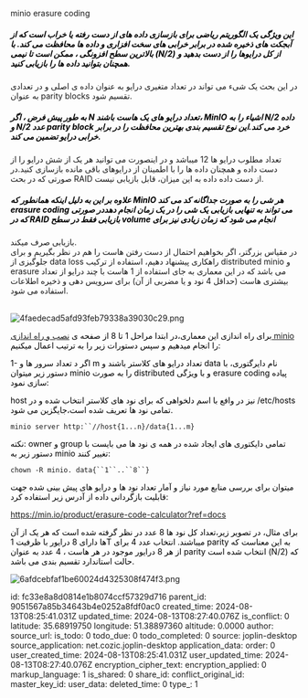 minio erasure coding

##### <span style="color: #000000;">این ویژگی یک الگوریتم ریاضی برای بازسازی داده های از دست رفته یا خراب است که از آبجکت های ذخیره شده در برابر خرابی های سخت افزاری و داده ها محافظت می کند. با بالاترین سطح افزونگی ، ممکن است تا نیمی (N/2) از کل درایوها را از دست بدهید و همچنان بتوانید داده ها را بازیابی کنید.</span>

در این بحث یک شیء می تواند در تعداد متغیری درایو به عنوان داده ی اصلی و در تعدادی به عنوان parity blocks تقسیم شود.

##### <span style="color: #000000;">به طور پیش فرض ، اگر N تعداد درایو های یک هاست باشند، MinIO اشیاء را به N/2 داده و N/2 عدد parity block خرد می کند.این نوع تقسیم بندی بهترین محافظت را در برابر خرابی درایو تضمین می کند.</span>

تعداد مطلوب درایو ها 12 میباشد و در اینصورت می توانید هر یک از شش درایو را از دست داده و همچنان داده ها را با اطمینان از درایوهای باقی مانده بازسازی کنید.در صورتی که در بحث RAID از دست داده داده به این میزان، قابل بازیابی نیست.

##### <span style="color: #000000;">علاوه بر این به دلیل اینکه همانطور که MinIO هر شی را به صورت جداگانه کد می کند erasure coding می تواند به تنهایی بازیابی یک شی را در یک زمان انجام دهددر صورتی که در RAID بازیابی فقط در سطح volume انجام می شود که زمان زیادی نیز برای</span>

بازیابی صرف میکند.  
در مقیاس بزرگتر، اگر بخواهیم احتمال از دست رفتن هاست را هم در نظر بگیریم و برای جلوگیزی از data loss راهکاری پیشنهاد دهیم، استفاده از ترکیب distributed minio و erasure می باشد که در این معماری به جای استفاده از 1 هاست با چند درایو از تعداد بیشتری هاست (حداقل 4 نود و یا مضربی از آن) برای سرویس دهی و ذخیره اطلاعات استفاده می شود.  
<br/>

![4faedecad5afd93feb79338a39030c29.png](:/8b2b7483f205433b8613cb091103dd84)

<span style="color: #000000;">برای راه اندازی این معماری،در ابتدا مراحل 1 تا 8 از صفحه ی [نصب و راه اندازی minio](/tmp/.mount_Joplin20jBul/resources/app.asar/[Installing%20Minio]%28:/cb84b2a22ba44faeb9d37d5d34a5df31%29) را انجام میدهیم و سپس دستورات زیر را به ترتیب اعمال میکنیم:</span>

<span style="color: #000000;">1- اگر د تعداد سرور ها و m تعداد درایو های کلاستر باشند و data نام دایرگتوری، با دستور زیر میتوان minio را به صورت distributed و با ویژگی erasure coding پیاده سازی نمود:  
</span>

<span style="color: #000000;">host نیز در وافع با اسم دلخواهی که برای نود های کلاستر انتخاب شده و در /etc/hosts تمامی نود ها تعریف شده است،جایگزین می شود.</span>

`minio server http:``//host{1...n}/data{1...m}`

<span style="color: #000000;">نکته: owner و group تمامی دایکتوری های ایجاد شده در همه ی نود ها می بایست با دستور زیر به minio تغییر کنند:</span>

`chown -R minio. data{``1``..``8``}`

<span style="color: #000000;">میتوان برای بررسی منابع مورد نیاز و آمار تعداد نود ها و درایو های پیش بینی شده جهت قابلیت بازگردانی داده از آدرس زیر استفاده کرد:</span>

<span style="color: #000000;">https://min.io/product/erasure-code-calculator?ref=docs</span>

<span style="color: #000000;">برای مثال، در تصویر زیر،تعداد کل نود ها 8 عدد در نظر گرفته شده است که هر یک از آن ها دارای 8 درایور با ظرفیت 1T میباشند. انتخاب عدد 4 برای parity به این معناست که از هر 8 درایور موجود در هر هاست ، 4 عدد به عنوان parity انتخاب شده است (N/2) که حالت استاندارد تقسیم بندی می باشد.</span>

![6afdcebfaf1be60024d4325308f474f3.png](:/d7b399206be0494a91c436d541d5d27d)

id: fc33e8a8d0814e1b8074ccf57329d716
parent_id: 9051567a85b34643b4e0252a8fdf0ac0
created_time: 2024-08-13T08:25:41.031Z
updated_time: 2024-08-13T08:27:40.076Z
is_conflict: 0
latitude: 35.68919750
longitude: 51.38897360
altitude: 0.0000
author: 
source_url: 
is_todo: 0
todo_due: 0
todo_completed: 0
source: joplin-desktop
source_application: net.cozic.joplin-desktop
application_data: 
order: 0
user_created_time: 2024-08-13T08:25:41.031Z
user_updated_time: 2024-08-13T08:27:40.076Z
encryption_cipher_text: 
encryption_applied: 0
markup_language: 1
is_shared: 0
share_id: 
conflict_original_id: 
master_key_id: 
user_data: 
deleted_time: 0
type_: 1